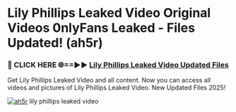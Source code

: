# Lily Phillips Leaked Video Original Videos 0nlyFans Leaked - Files Updated! (ah5r)

<h3>🔴 CLICK HERE 🌐==►► <a href="https://tinyurl.com/brd5kh86" rel="nofollow">Lily Phillips Leaked Video Updated Files</a></h3>

Get Lily Phillips Leaked Video and all content. Now you can access all videos and pictures of Lily Phillips Leaked Video. New Updated Files 2025!

[![ah5r](https://i.imgur.com/K7sEzmb.gif)](https://tinyurl.com/brd5kh86)
lily phillips leaked video